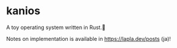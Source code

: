 # kanios

A toy operating system written in Rust.🦀

Notes on implementation is available in https://lapla.dev/posts (ja)!

